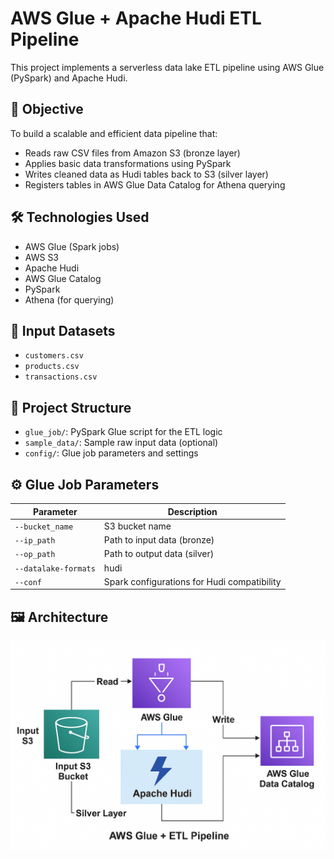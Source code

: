 # AWS Glue + Apache Hudi ETL Pipeline

This project implements a serverless data lake ETL pipeline using AWS Glue (PySpark) and Apache Hudi.

## 🧠 Objective

To build a scalable and efficient data pipeline that:
- Reads raw CSV files from Amazon S3 (bronze layer)
- Applies basic data transformations using PySpark
- Writes cleaned data as Hudi tables back to S3 (silver layer)
- Registers tables in AWS Glue Data Catalog for Athena querying

## 🛠️ Technologies Used

- AWS Glue (Spark jobs)
- AWS S3
- Apache Hudi
- AWS Glue Catalog
- PySpark
- Athena (for querying)

## 📂 Input Datasets

- `customers.csv`
- `products.csv`
- `transactions.csv`

## 📁 Project Structure

- `glue_job/`: PySpark Glue script for the ETL logic
- `sample_data/`: Sample raw input data (optional)
- `config/`: Glue job parameters and settings

## ⚙️ Glue Job Parameters

| Parameter         | Description                                 |
|------------------|---------------------------------------------|
| `--bucket_name`   | S3 bucket name                              |
| `--ip_path`       | Path to input data (bronze)                 |
| `--op_path`       | Path to output data (silver)                |
| `--datalake-formats` | hudi                                     |
| `--conf`          | Spark configurations for Hudi compatibility|

## 🖼️ Architecture

![Pipeline Diagram](AWS_Glue_ETL_Pipeline_Flowchart.png)


